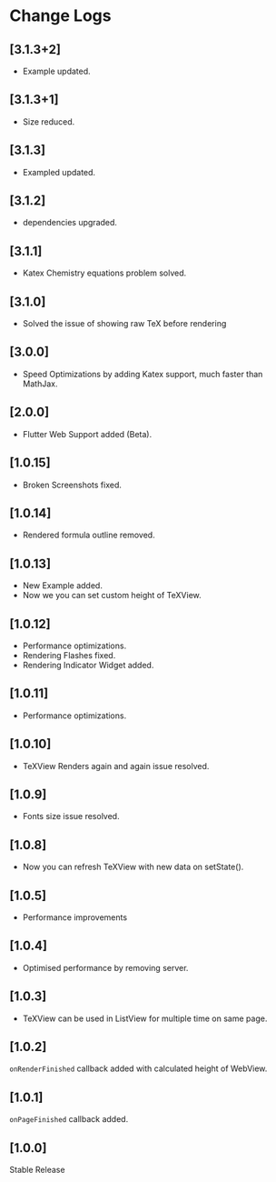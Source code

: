 # Change Logs

## [3.1.3+2]
- Example updated.

## [3.1.3+1]
- Size reduced.

## [3.1.3]
- Exampled updated.

## [3.1.2]
- dependencies upgraded.

## [3.1.1]
- Katex Chemistry equations problem solved.

## [3.1.0]
- Solved the issue of showing raw TeX before rendering

## [3.0.0]
- Speed Optimizations by adding Katex support, much faster than MathJax.

## [2.0.0]
- Flutter Web Support added (Beta).

## [1.0.15]
- Broken Screenshots fixed.

## [1.0.14]
- Rendered formula outline removed.

## [1.0.13]
- New Example added.
- Now we you can set custom height of TeXView.

## [1.0.12]
- Performance optimizations.
- Rendering Flashes fixed.
- Rendering Indicator Widget added.

## [1.0.11]
- Performance optimizations.

## [1.0.10]
- TeXView Renders again and again issue resolved.

## [1.0.9]
- Fonts size issue resolved.

## [1.0.8]
- Now you can refresh TeXView with new data on setState().

## [1.0.5]
- Performance improvements

## [1.0.4]
- Optimised performance by removing server.

## [1.0.3]

- TeXView can be used in ListView for multiple time on same page.

## [1.0.2]

`onRenderFinished` callback added with calculated height of WebView.

## [1.0.1]

`onPageFinished` callback added.

## [1.0.0]

Stable Release
